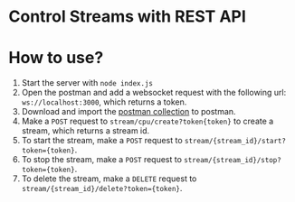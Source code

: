 # Control Streams with REST API

# How to use?
1. Start the server with `node index.js`
2. Open the postman and add a websocket request with the following url: `ws://localhost:3000`, which returns a token.
3. Download and import the [postman collection](Stream.postman_collection.json) to postman.
4. Make a `POST` request to `stream/cpu/create?token{token}` to create a stream, which returns a stream id.
5. To start the stream, make a `POST` request to `stream/{stream_id}/start?token={token}`.
6. To stop the stream, make a `POST` request to `stream/{stream_id}/stop?token={token}`.
7. To delete the stream, make a `DELETE` request to `stream/{stream_id}/delete?token={token}`.

